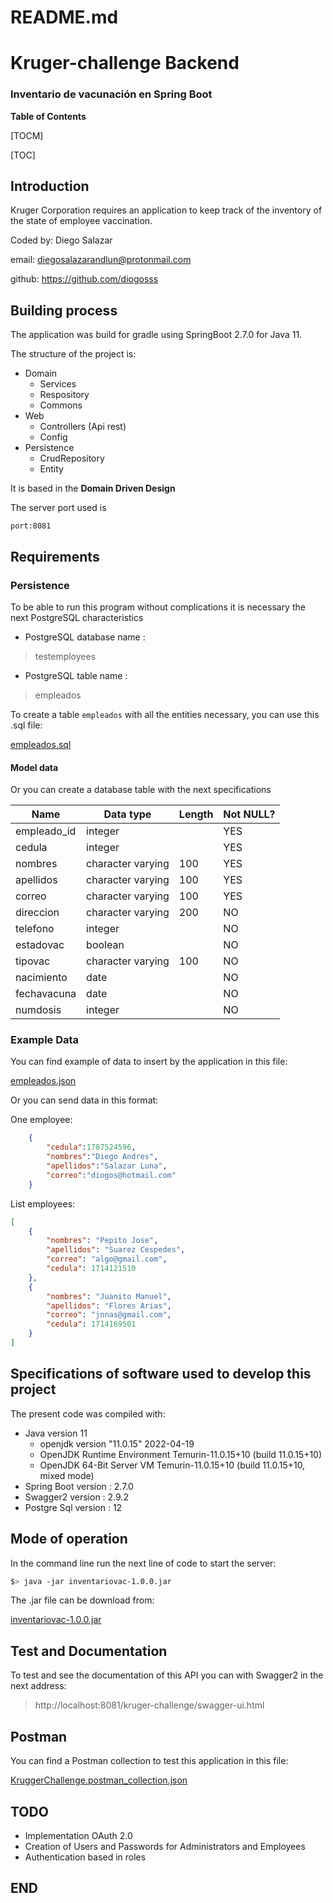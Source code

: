 # README.md

# Kruger-challenge Backend

### Inventario de vacunación en Spring Boot

**Table of Contents**

[TOCM]

[TOC]


## Introduction

Kruger Corporation requires an application to keep track of the inventory of the state of
employee vaccination.

Coded by: Diego Salazar

email: diegosalazarandlun@protonmail.com

github: https://github.com/diogosss

## Building process

The application was build for gradle using SpringBoot 2.7.0 for Java 11.

The structure of the project is:
+ Domain
  + Services
  + Respository
  + Commons
+ Web
  + Controllers (Api rest)
  + Config
+ Persistence
  + CrudRepository
  + Entity

It is based in the **Domain Driven Design**

The server port used is

`port:8081`

## Requirements

### Persistence

To be able to run this program without complications it is necessary the next PostgreSQL characteristics

+ PostgreSQL database name :
>testemployees
+ PostgreSQL table name :
>empleados

To create a table `empleados` with all the entities necessary, you can use this .sql file:

[empleados.sql](https://github.com/diogosss/kruger-challenge-springbknd/blob/main/files/empleados.sql)

#### Model data

Or you can create a database table with the next specifications

| Name        | Data type         | Length | Not NULL? |
|-------------|-------------------|--------|-----------|
| empleado_id | integer           |        | YES       |
| cedula      | integer           |        | YES       |
| nombres     | character varying | 100    | YES       |
| apellidos   | character varying | 100    | YES       |
| correo      | character varying | 100    | YES       |
| direccion   | character varying | 200    | NO        |
| telefono    | integer           |        | NO        |
| estadovac   | boolean           |        | NO        |
| tipovac     | character varying | 100    | NO        |
| nacimiento  | date              |        | NO        |
| fechavacuna | date              |        | NO        |
| numdosis    | integer           |        | NO        |


### Example Data

You can find example of data to insert by the application in this file:

[empleados.json](https://github.com/diogosss/kruger-challenge-springbknd/blob/main/files/exampledata.json)

Or you can send data in this format:

One employee:
```json
    {
        "cedula":1787524596,
        "nombres":"Diego Andres",
        "apellidos":"Salazar Luna",
        "correo":"diogos@hotmail.com"
    }
```

List employees:
```json
[
    {
        "nombres": "Pepito Jose",
        "apellidos": "Suarez Cespedes",
        "correo": "algo@gmail.com",
        "cedula": 1714121510
    },
    {
        "nombres": "Juanito Manuel",
        "apellidos": "Flores Arias",
        "correo": "jnnas@gmail.com",
        "cedula": 1714169501
    }
]
```



## Specifications of software used to develop this project
The present code was compiled with:
+ Java version 11
  + openjdk version "11.0.15" 2022-04-19
  + OpenJDK Runtime Environment Temurin-11.0.15+10 (build 11.0.15+10)
  + OpenJDK 64-Bit Server VM Temurin-11.0.15+10 (build 11.0.15+10, mixed mode)
+ Spring Boot version : 2.7.0
+ Swagger2 version : 2.9.2
+ Postgre Sql version : 12 



## Mode of operation
In the command line run the next line of code to start the server:

```bash
$> java -jar inventariovac-1.0.0.jar
```
The .jar file can be download from:

[inventariovac-1.0.0.jar](https://github.com/diogosss/kruger-challenge-springbknd/raw/main/files/inventariovac-1.0.0.jar)

## Test and Documentation

To test and see the documentation of this API you can with Swagger2 in the next address:

>http://localhost:8081/kruger-challenge/swagger-ui.html

## Postman

You can find a Postman collection to test this application in this file:

[KruggerChallenge.postman_collection.json](https://github.com/diogosss/kruger-challenge-springbknd/blob/main/files/KruggerChallenge.postman_collection.json)

## TODO

+ Implementation OAuth 2.0
+ Creation of Users and Passwords for Administrators and Employees
+ Authentication based in roles



## END
